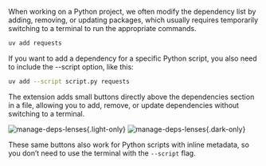 When working on a Python project, we often modify the dependency list by adding, removing, or updating packages,
which usually requires temporarily switching to a terminal to run the appropriate commands.

```bash
uv add requests
```

If you want to add a dependency for a specific Python script, you also need to include the --script option, like this:

```bash
uv add --script script.py requests
```

The extension adds small buttons directly above the dependencies section in a file, allowing you to add, remove, or update dependencies without switching to a terminal.

![manage-deps-lenses](/manage-deps-lenses.png){.light-only}
![manage-deps-lenses](/manage-deps-lenses-dark.png){.dark-only}

These same buttons also work for Python scripts with inline metadata, so you don’t need to use the terminal with the `--script` flag.
